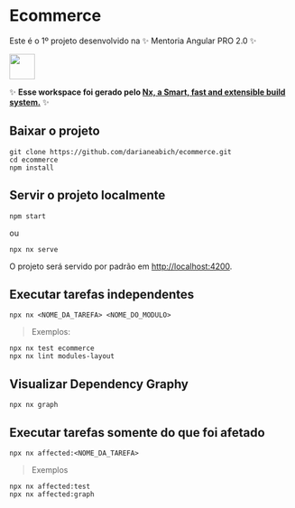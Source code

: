 # Ecommerce

Este é o 1º projeto desenvolvido na ✨ Mentoria Angular PRO 2.0 ✨

<a alt="Nx logo" href="https://nx.dev" target="_blank" rel="noreferrer"><img src="https://raw.githubusercontent.com/nrwl/nx/master/images/nx-logo.png" width="45"></a> 

✨ **Esse workspace foi gerado pelo [Nx, a Smart, fast and extensible build system.](https://nx.dev)** ✨

## Baixar o projeto

```
git clone https://github.com/darianeabich/ecommerce.git
cd ecommerce
npm install
```

## Servir o projeto localmente
```
npm start
```
ou
```
npx nx serve
```
O projeto será servido por padrão em [http://localhost:4200](http://localhost:4200).

## Executar tarefas independentes

```
npx nx <NOME_DA_TAREFA> <NOME_DO_MODULO>
```
> Exemplos:
```
npx nx test ecommerce
npx nx lint modules-layout
```

## Visualizar Dependency Graphy
```
npx nx graph
```

## Executar tarefas somente do que foi afetado
```
npx nx affected:<NOME_DA_TAREFA>
```
> Exemplos
```
npx nx affected:test
npx nx affected:graph
```